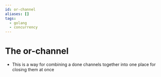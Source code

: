 ```yaml
---
id: or-channel
aliases: []
tags:
  - golang
  - concurrency
---
```

# The or-channel

- This is a way for combining a done channels together into one place for closing them at once
